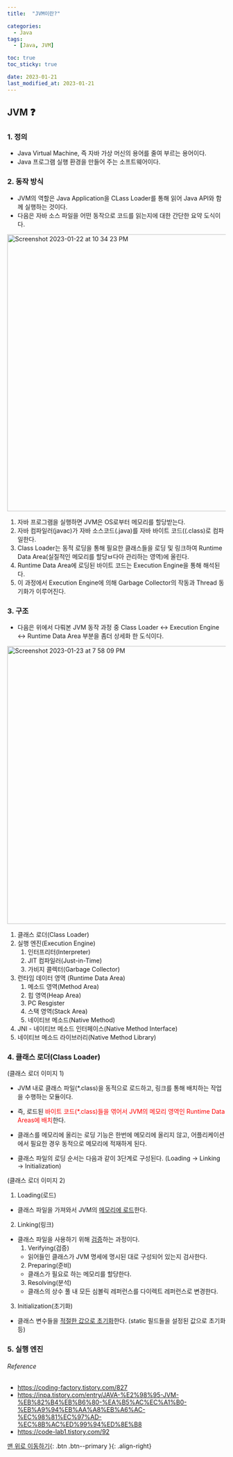 ```yaml
---
title:  "JVM이란?" 

categories:
  - Java
tags:
  - [Java, JVM]

toc: true
toc_sticky: true

date: 2023-01-21
last_modified_at: 2023-01-21
---
```

## JVM ❓

### 1. 정의
- Java Virtual Machine, 즉 자바 가상 머신의 용어를 줄여 부르는 용어이다.
- Java 프로그램 실행 환경을 만들어 주는 소프트웨어이다.

### 2. 동작 방식
- JVM의 역할은 Java Application을 CLass Loader를 통해 읽어 Java API와 함께 실행하는 것이다.
- 다음은 자바 소스 파일을 어떤 동작으로 코드를 읽는지에 대한 간단한 요약 도식이다.

<img width="639" alt="Screenshot 2023-01-22 at 10 34 23 PM" src="https://user-images.githubusercontent.com/61777583/213918624-bfa21c73-eda3-4790-b805-a945c3610653.png">

1. 자바 프로그램을 실행하면 JVM은 OS로부터 메모리를 할당받는다.
2. 자바 컴파일러(javac)가 자바 소스코드(.java)를 자바 바이트 코드((.class)로 컴파일한다.
3. Class Loader는 동적 로딩을 통해 필요한 클래스들을 로딩 및 링크하여 Runtime Data Area(실질적인 메모리를 할당ㅂ다아 관리하는 영역)에 올린다.
4. Runtime Data Area에 로딩된 바이트 코드는 Execution Engine을 통해 해석된다.
5. 이 과정에서 Execution Engine에 의해 Garbage Collector의 작동과 Thread 동기화가 이루어진다.

### 3. 구조
- 다음은 위에서 다뤄본 JVM 동작 과정 중 Class Loader ↔ Execution Engine ↔ Runtime Data Area 부분을 좀더 상세화 한 도식이다.

<img width="641" alt="Screenshot 2023-01-23 at 7 58 09 PM" src="https://user-images.githubusercontent.com/61777583/214023376-323fe754-2842-4a46-8905-943c946c11ab.png">

1. 클래스 로더(Class Loader)
2. 실행 엔진(Execution Engine)
    1. 인터프리터(Interpreter)
    2. JIT 컴파일러(Just-in-Time)
    3. 가비지 콜렉터(Garbage Collector)
3. 런타임 데이터 영역 (Runtime Data Area)
    1. 메소드 영역(Method Area)
    2. 힙 영역(Heap Area)
    3. PC Resgister
    4. 스택 영역(Stack Area)
    5. 네이티브 메소드(Native Method)
4. JNI - 네이티브 메소드 인터페이스(Native Method Interface)
5. 네이티브 메소드 라이브러리(Native Method Library)

### 4. 클래스 로더(Class Loader)

(클래스 로더 이미지 1)

- JVM 내로 클래스 파일(*.class)을 동적으로 로드하고, 링크를 통해 배치하는 작업을 수행하는 모듈이다.
- 즉, 로드된 <span style="color:red">바이트 코드(*.class)들을 엮어서 JVM의 메모리 영역인 Runtime Data Areas에 배치</span>한다.
- 클래스를 메모리에 올리는 로딩 기능은 한번에 메모리에 올리지 않고, 어플리케이션에서 필요한 경우 동적으로 메모리에 적재하게 된다.

- 클래스 파일의 로딩 순서는 다음과 같이 3단계로 구성된다. (Loading → Linking → Initialization)

(클래스 로더 이미지 2)

1. Loading(로드)
- 클래스 파일을 가져와서 JVM의 <u>메모리에 로드</u>한다.
2. Linking(링크)
- 클래스 파일을 사용하기 위해 <u>검증</u>하는 과정이다.
    1. Verifying(검증)
    - 읽어들인 클래스가 JVM 명세에 명시된 대로 구성되어 있는지 검사한다.
    2. Preparing(준비)
    - 클래스가 필요로 하는 메모리를 할당한다.
    3. Resolving(분석)
    - 클래스의 상수 풀 내 모든 심볼릭 레퍼런스를 다이렉트 레퍼런스로 변경한다.
3. Initialization(초기화)
- 클래스 변수들을 <u>적절한 값으로 초기화</u>한다. (static 필드들을 설정된 값으로 초기화 등)

### 5. 실행 엔진

###### Reference <br>
- https://coding-factory.tistory.com/827
- https://inpa.tistory.com/entry/JAVA-%E2%98%95-JVM-%EB%82%B4%EB%B6%80-%EA%B5%AC%EC%A1%B0-%EB%A9%94%EB%AA%A8%EB%A6%AC-%EC%98%81%EC%97%AD-%EC%8B%AC%ED%99%94%ED%8E%B8
- https://code-lab1.tistory.com/92


[맨 위로 이동하기](#){: .btn .btn--primary }{: .align-right} 